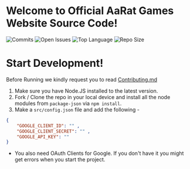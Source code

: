 # Welcome to Official AaRat Games Website Source Code!

![Commits](https://img.shields.io/github/commit-activity/w/OfficialAaRat-RRI/ARTG-Official-Web?style=flat-square) ![Open Issues](https://img.shields.io/github/issues-raw/OfficialAaRat-RRI/ARTG-Official-Web?style=flat-square) ![Top Language](https://img.shields.io/github/languages/top/OfficialAaRat-RRI/ARTG-Official-Web?style=flat-square) ![Repo Size](https://img.shields.io/github/repo-size/OfficialAaRat-RRI/ARTG-Official-Web?style=flat-square)

# Start Development!

Before Running we kindly request you to read [Contributing.md](https://github.com/OfficialAaRat-RRI/ARTG-Official-Web/blob/main/CONTRIBUTING.md)

1. Make sure you have Node.JS installed to the latest version.
2. Fork / Clone the repo in your local device and install all the node modules from `package-json` via `npm install`.
3. Make a `src/config.json` file and add the following -
```json
{
    "GOOGLE_CLIENT_ID": "" ,
    "GOOGLE_CLIENT_SECRET": "" ,
    "GOOGLE_API_KEY": ""
}
```

- You also need OAuth Clients for Google. If you don't have it you might get errors when you start the project.